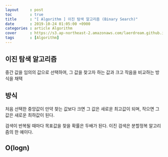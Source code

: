 ```yaml
---
layout     : post
toc        : true
title      : "[ Algorithm ] 이진 탐색 알고리즘 (Binary Search)"
date       : 2019-10-24 01:05:00 +0900
categories : article Algorithm
cover      : https://s3.ap-northeast-2.amazonaws.com/laerdream.github.io/cover/algorithm.jpg
tags       : [Algorithm]
---
```


## 이진 탐색 알고리즘
중간 값을 임의의 값으로 선택하여, 그 값을 찾고자 하는 값과 크고 작음을 비교하는 방식을 채택

## 방식
처음 선택한 중앙값이 만약 찾는 값보다 크면 그 값은 새로운 최고값이 되며, 작으면 그 값은 새로운 최하값이 된다.

검색이 반복될 때마다 목표값을 찾을 확률은 두배가 된다. 이진 검색은 분할정복 알고리즘의 한 예이다.

## O(logn)

